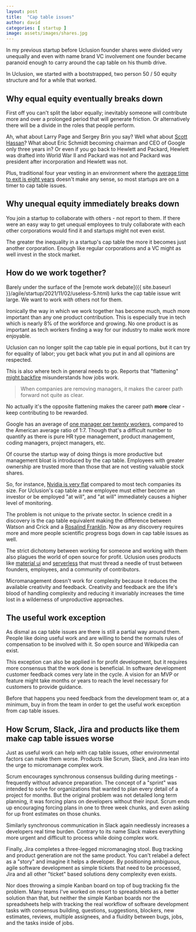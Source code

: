 ```yaml
---
layout: post
title:  "Cap table issues"
author: david
categories: [ startup ]
image: assets/images/shares.jpg
---
```

In my previous startup before Uclusion founder shares were divided very unequally and even with name brand VC 
involvement one founder became paranoid enough to carry around the cap table on his thumb drive.

In Uclusion, we started with a bootstrapped, two person 50 / 50 equity structure and for a while that worked.

## Why equal equity eventually breaks down
First off you can't split the labor equally; inevitably someone will contribute more and over a prolonged period that
will generate friction. Or alternatively there will be a divide in the roles that people perform.

Ah, what about Larry Page and Sergey Brin you say? Well what 
about [Scott Hassan](https://en.wikipedia.org/wiki/Scott_Hassan)? What about Eric Schmidt becoming chairman and CEO of 
Google only three years in? Or even if you go back to Hewlett and Packard, Hewlett was drafted into World War II and 
Packard was not and Packard was president after incorporation and Hewlett was not.

Plus, traditional four year vesting in an environment where the [average time to exit is eight years](https://techcrunch.com/2020/10/12/4-year-founder-vesting-is-dead)
doesn't make any sense, so most startups are on a timer to cap table issues.

## Why unequal equity immediately breaks down
You join a startup to collaborate with others - not report to them. If there were an easy way to get unequal employees
to truly collaborate with each other corporations would find it and startups might not even exist.

The greater the inequality in a startup's cap table the more it becomes just another corporation. Enough like regular
corporations and a VC might as well invest in the stock market.

## How do we work together?
Barely under the surface of the [remote work debate]({{ site.baseurl }}/agile/startup/2021/11/02/useless-5.html) lurks
the cap table issue writ large. We want to work *with* others not for them.

Ironically the way in which we work together has become much, much more important than any one product contribution.
This is especially true in tech which is nearly 8% of the workforce and growing. No one product is as important as 
tech workers finding a way for our industry to make work more enjoyable.

Uclusion can no longer split the cap table pie in equal portions, but it can try for equality of labor; you get back
what you put in and all opinions are respected.

This is also where tech in general needs to go. Reports that 
"flattening" [might backfire](https://www.businessinsider.com/middle-management-layoffs-silicon-valley-budgeting-2023-4) misunderstands how jobs work.

> When companies are removing managers, it makes the career path forward not quite as clear.

No actually it's the opposite flattening makes the career path **more** clear - keep contributing to be rewarded.

Google has an average of [one manager per twenty workers](https://www.leadersleague.com/en/news/google-freedom-with-strings-attached), 
compared to the American average ratio of 1:7. Though that's a difficult number to quantify as there is pure HR type 
management, product management, coding managers, project managers, etc.

Of course the startup way of doing things is more productive but management bloat is introduced by the 
cap table. Employees with greater ownership are trusted more than those that are not vesting valuable stock shares.

So, for instance, [Nvidia is very flat](https://twitter.com/danhockenmaier/status/1701608618087571787) compared to most tech companies its size. For Uclusion's cap table a new 
employee must either become an investor or be employed "at will", and "at will" immediately causes a higher level of 
monitoring. 

The problem is not unique to the private sector. In science credit in a discovery is the cap table equivalent making the
difference between Watson and Crick and a [Rosalind Franklin](https://lmuthisweek.lmu.edu/2021/03/22/sexism-in-science-was-rosalind-franklin-robbed-of-a-nobel-prize).
Now as any discovery requires more and more people scientific progress bogs down in cap table issues as well.

The strict dichotomy between working for someone and working with them also plagues the world of open source for profit.
Uclusion uses products like [material ui](https://mui.com/about/) and [serverless](https://www.serverless.com/about)
that must thread a needle of trust between founders, employees, and a community of contributors.

Micromanagement doesn't work for complexity because it reduces the available creativity and feedback. Creativity and 
feedback are the life's blood of handling complexity and reducing it invariably increases the time lost in a 
wilderness of unproductive approaches.

## The useful work exception
As dismal as cap table issues are there is still a partial way around them. People like doing useful work and are
willing to bend the normals rules of compensation to be involved with it. So open source and Wikipedia can exist.

This exception can also be applied in for profit development, but it requires more consensus that the work done is
beneficial. In software development customer feedback comes very late in the cycle. A vision for an MVP or feature might
take months or years to reach the level necessary for customers to provide guidance.

Before that happens you need feedback from the development team or, at a minimum, buy in from the team in order to
get the useful work exception from cap table issues.

## How Scrum, Slack, Jira and products like them make cap table issues worse
Just as useful work can help with cap table issues, other environmental factors can make them worse. Products like
Scrum, Slack, and Jira lean into the urge to micromanage complex work.

Scrum encourages synchronous consensus building during meetings - frequently without advance preparation. The concept
of a "sprint" was intended to solve for organizations that wanted to plan every detail of a project for months. But the
original problem was not detailed long term planning, it was forcing plans on developers without their input. Scrum ends
up encouraging forcing plans in one to three week chunks, and even asking for up front estimates on those chunks.

Similarly synchronous communication in Slack again needlessly increases a developers real time burden. Contrary to its
name Slack makes everything more urgent and difficult to process while doing complex work.

Finally, Jira completes a three-legged micromanaging stool. Bug tracking and product generation are not the same
product. You can't relabel a defect as a "story" and imagine it helps a developer. By positioning ambiguous, agile 
software development as simple tickets that need to be processed, Jira and all other "ticket" based solutions 
deny complexity even exists.

Nor does throwing a simple Kanban board on top of bug tracking fix the problem. Many teams I've worked on resort to
spreadsheets as a better solution than that, but neither the simple Kanban boards nor the spreadsheets help 
with tracking the real workflow of software development tasks with consensus building, questions, suggestions, blockers,
new estimates, reviews, multiple assignees, and a fluidity between bugs, jobs, and the tasks inside of jobs.

